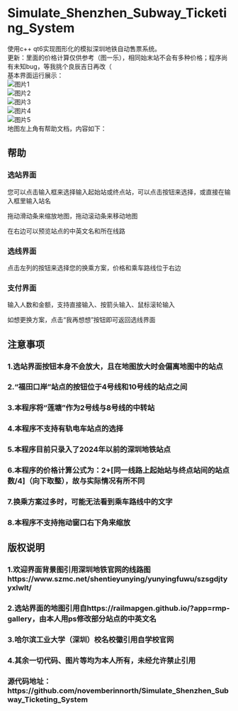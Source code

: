 # Simulate_Shenzhen_Subway_Ticketing_System
使用c++ qt6实现图形化的模拟深圳地铁自动售票系统。  
更新：里面的价格计算仅供参考（图一乐），相同始末站不会有多种价格；程序尚有未知bug，等我挑个良辰吉日再改（  
基本界面运行展示：  
![图片1](https://github.com/novemberinnorth/Simulate_Shenzhen_Subway_Ticketing_System/assets/138506109/557bd816-3df9-4ad7-bb1b-72c2bbd4a3fc)  
![图片2](https://github.com/novemberinnorth/Simulate_Shenzhen_Subway_Ticketing_System/assets/138506109/9dca32c6-50cf-48b3-957d-d4942160e518)  
![图片3](https://github.com/novemberinnorth/Simulate_Shenzhen_Subway_Ticketing_System/assets/138506109/e1a63316-1edb-4866-8a5c-8de78ccc8c66)  
![图片4](https://github.com/novemberinnorth/Simulate_Shenzhen_Subway_Ticketing_System/assets/138506109/b9fd6c3f-0264-4504-9c8f-62bfd7b2ef5c)  
![图片5](https://github.com/novemberinnorth/Simulate_Shenzhen_Subway_Ticketing_System/assets/138506109/3a91666a-ffbb-4655-8e5a-fb2c5e44fe6b)  
地图左上角有帮助文档，内容如下：  
<h2>帮助</h2>
<h3>选站界面</h3>
<p>您可以点击输入框来选择输入起始站或终点站，可以点击按钮来选择，或直接在输入框里输入站名<br></p>
<p>拖动滑动条来缩放地图，拖动滚动条来移动地图<br></p>
<p>在右边可以预览站点的中英文名和所在线路<br></p>
<h3>选线界面</h3>
<p>点击左列的按钮来选择您的换乘方案，价格和乘车路线位于右边<br></p>
<h3>支付界面</h3>
<p>输入人数和金额，支持直接输入、按箭头输入、鼠标滚轮输入<br></p>
<p>如想更换方案，点击“我再想想”按钮即可返回选线界面<br></p>
<h2>注意事项</h2>
<h3>1.选站界面按钮本身不会放大，且在地图放大时会偏离地图中的站点</h3>
<h3>2.“福田口岸”站点的按钮位于4号线和10号线的站点之间</h3>
<h3>3.本程序将“莲塘”作为2号线与8号线的中转站</h3>
<h3>4.本程序不支持有轨电车站点的选择</h3>
<h3>5.本程序目前只录入了2024年以前的深圳地铁站点</h3>
<h3>6.本程序的价格计算公式为：2+[同一线路上起始站与终点站间的站点数/4]（向下取整），故与实际情况有所不同</h3>
<h3>7.换乘方案过多时，可能无法看到乘车路线中的文字</h3>
<h3>8.本程序不支持拖动窗口右下角来缩放</h3>
<h2>版权说明</h2>
<h3>1.欢迎界面背景图引用深圳地铁官网的线路图<br>https://www.szmc.net/shentieyunying/yunyingfuwu/szsgdjtyyxlwlt/</h3>
<h3>2.选站界面的地图引用自https://railmapgen.github.io/?app=rmp-gallery，由本人用ps修改部分站点的中英文名</h3>
<h3>3.哈尔滨工业大学（深圳）校名校徽引用自学校官网</h3>
<h3>4.其余一切代码、图片等均为本人所有，未经允许禁止引用</h3>
<h3>源代码地址：https://github.com/novemberinnorth/Simulate_Shenzhen_Subway_Ticketing_System</h3>
